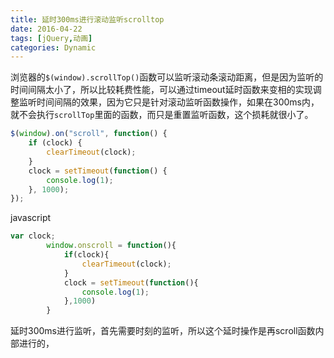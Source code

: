 ```yaml
---
title: 延时300ms进行滚动监听scrolltop
date: 2016-04-22
tags: [jQuery,动画]
categories: Dynamic
---
```


浏览器的`$(window).scrollTop()`函数可以监听滚动条滚动距离，但是因为监听的时间间隔太小了，所以比较耗费性能，可以通过timeout延时函数来变相的实现调整监听时间间隔的效果，因为它只是针对滚动监听函数操作，如果在300ms内，就不会执行`scrollTop`里面的函数，而只是重置监听函数，这个损耗就很小了。

```javascript
$(window).on("scroll", function() {
	if (clock) {
		clearTimeout(clock);
	}
	clock = setTimeout(function() {
		console.log(1);
	}, 1000);
});
```

javascript

```javascript
var clock;
		window.onscroll = function(){
			if(clock){
				clearTimeout(clock);
			}
			clock = setTimeout(function(){
				console.log(1);
			},1000)
		}
```

延时300ms进行监听，首先需要时刻的监听，所以这个延时操作是再scroll函数内部进行的，
